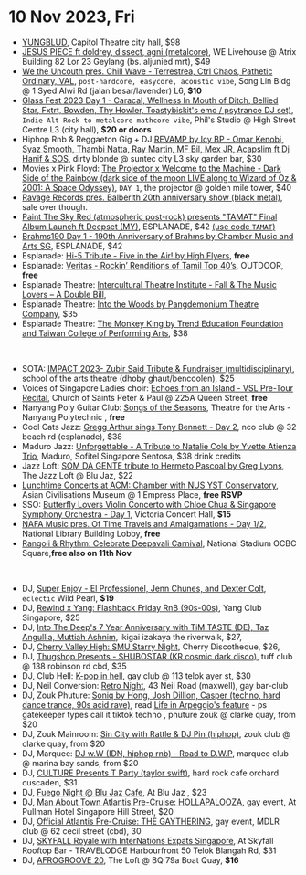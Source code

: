 # 10 Nov 2023, Fri
- [YUNGBLUD](https://sistic.com.sg/events/yungblud1123), Capitol Theatre city hall, $98
- [JESUS PIECE ft doldrey, dissect, agni (metalcore)](https://www.blacklistedproductions.com/event-details/jesus-piece-live-in-singapore), WE Livehouse @ Atrix Building 82 Lor 23 Geylang (bs. aljunied mrt), $49
- [We the Uncouth pres. Chill Wave - Terrestrea, Ctrl Chaos, Pathetic Ordinary, VAL](https://www.instagram.com/p/CzJCtGhBNkE/), `post-hardcore, easycore, acoustic vibe`, Song Lin Bldg @ 1 Syed Alwi Rd (jalan besar/lavender) L6, **$10**
- [Glass Fest 2023 Day 1 - Caracal,  Wellness In Mouth of Ditch, Bellied Star, Fxtrt, Bowden, Thy Howler, Toastybiskit's emo / psytrance DJ set)](https://www.instagram.com/p/CxHtHHpB1b7/), `Indie Alt Rock to metalcore mathcore vibe`, Phil's Studio @ High Street Centre L3 (city hall), **$20 or doors**
- Hiphop Rnb & Reggaeton Gig + DJ [REVAMP by Icy BP - Omar Kenobi, Syaz Smooth, Thambi Natta, Ray Martin, MF Bil, Mex JR, Acapslim ft Dj Hanif & SOS](https://www.instagram.com/p/CyqWjbshamA/), dirty blonde @ suntec city L3 sky garden bar, $30
- Movies x Pink Floyd: [The Projector x Welcome to the Machine - Dark Side of the Rainbow (dark side of the moon LIVE along to Wizard of Oz & 2001: A Space Odyssey)](https://theprojector.sg/films-and-events/rainbow/), `DAY 1`, the projector @ golden mile tower, $40
- [Ravage Records pres. Balberith 20th anniversary show (black metal)](https://www.instagram.com/p/CxVW5AyMZVn/), sale over though.
- [Paint The Sky Red (atmospheric post-rock) presents "TAMAT" Final Album Launch ft Deepset (MY)](https://eventbrite.com/e/729206976697), ESPLANADE, $42 [(use code `TAMAT`)](https://www.instagram.com/p/CyGogIGhceL/)
- [Brahms190 Day 1 - 190th Anniversary of Brahms by Chamber Music and Arts SG](https://www.instagram.com/p/CzNGEY5ykFO/), ESPLANADE, $42
- Esplanade: [Hi-5 Tribute - Five in the Air! by High Flyers](https://esplanade.com/whats-on/festivals-and-series/free-programmes/2023/soundtracks/five-in-the-air), **free**
- Esplanade: [Veritas - Rockin’ Renditions of Tamil Top 40’s](https://esplanade.com/whats-on/festivals-and-series/free-programmes/2023/soundtracks/rockin-renditions-of-tamil-top-40s), OUTDOOR, **free**
- Esplanade Theatre: [Intercultural Theatre Institute - Fall & The Music Lovers – A Double Bill](https://esplanade.com/whats-on/2023/fall-and-the-music-lovers-a-double-bill), 
- Esplanade Theatre: [Into the Woods by Pangdemonium Theatre Company](https://esplanade.com/whats-on/2023/into-the-woods), $35
- Esplanade Theatre: [The Monkey King by Trend Education Foundation and Taiwan College of Performing Arts](https://esplanade.com/whats-on/2023/the-monkey-king), $38

&nbsp;

- SOTA: [IMPACT 2023- Zubir Said Tribute & Fundraiser (multidisciplinary)](https://ticketmaster.sg/activity/detail/23_impact2023), school of the arts theatre (dhoby ghaut/bencoolen), $25
- Voices of Singapore Ladies choir: [Echoes from an Island - VSL Pre-Tour Recital](https://eventbrite.sg/e/743928639587), Church of Saints Peter & Paul @ 225A Queen Street, **free**
- Nanyang Poly Guitar Club: [Songs of the Seasons](https://eventbrite.com/e/716756958357), Theatre for the Arts - Nanyang Polytechnic , **free**
- Cool Cats Jazz: [Gregg Arthur sings Tony Bennett - Day 2](https://www.instagram.com/p/CzTQHP9JO-t/), nco club @ 32 beach rd (esplanade), $38
- Maduro Jazz: [Unforgettable - A Tribute to Natalie Cole by Yvette Atienza Trio](https://eventbrite.com/e/738416101437), Maduro, Sofitel Singapore Sentosa, $38 drink credits 
- Jazz Loft: [SOM DA GENTE  tribute to Hermeto Pascoal by Greg Lyons](https://eventbrite.sg/e/739866981057), The Jazz Loft @ Blu Jaz, $22
- [Lunchtime Concerts at ACM: Chamber with NUS YST Conservatory](https://acmltcchamber10nov.peatix.com/), Asian Civilisations Museum @ 1 Empress Place, **free RSVP**
- SSO: [Butterfly Lovers Violin Concerto with Chloe Chua & Singapore Symphony Orchestra - Day 1](https://sistic.com.sg/events/230451VCH),  Victoria Concert Hall, **$15** 
- [NAFA Music pres. Of Time Travels and Amalgamations - Day 1/2](https://eventbrite.sg/e/754340652197), National Library Building Lobby, **free**
- [Rangoli & Rhythm: Celebrate Deepavali Carnival](https://www.instagram.com/p/CzBB0RkhpBu/), National Stadium OCBC Square,**free also on 11th Nov**

&nbsp;

- DJ, [Super Enjoy -  El Professionel, Jenn Chunes, and Dexter Colt](https://eventbrite.com/e/749155864357), `eclectic` Wild Pearl, **$19**
- DJ, [Rewind x Yang: Flashback Friday RnB (90s-00s)](https://eventbrite.com/e/745422728447), Yang Club Singapore, $25
- DJ, [Into The Deep's 7 Year Anniversary with TiM TASTE (DE), Taz Angullia, Muttiah Ashnim](https://eventbrite.sg/e/735386890987), ikigai izakaya the riverwalk, $27,
- DJ, [Cherry Valley High: SMU Starry Night](https://eventbrite.sg/e/748082303307), Cherry Discotheque, $26,
- DJ, [Thugshop Presents - SHUBOSTAR (KR cosmic dark disco)](https://eventbrite.sg/e/740759219767), tuff club @ 138 robinson rd cbd, $35
- DJ, Club Hell: [K-pop in hell](https://www.instagram.com/p/CzVupO0v91I/), gay club @ 113 telok ayer st, $30
- DJ, Neil Conversion: [Retro Night](https://www.instagram.com/p/CzVta08yZji/), 43 Neil Road (maxwell), gay bar-club
- DJ, Zouk Phuture: [Soniq by Hong, Josh Dillion, Casper (techno, hard dance trance, 90s acid rave)](https://zoukclub.com/soniq-hong/), read [Life in Arpeggio's feature](https://www.instagram.com/p/CzLILWSScoI/) - ps gatekeeper types call it tiktok techno , phuture zouk @ clarke quay, from $20
- DJ, Zouk Mainroom: [Sin City with Rattle & DJ Pin (hiphop)](https://zoukclub.com/sin-city-rattle/), zouk club @ clarke quay, from $20
- DJ, Marquee: [DJ w.W (IDN, hiphop rnb) - Road to D.W.P](https://marqueesingapore.com/event/2955/), marquee club @ marina bay sands, from $20
- DJ, [CULTURE Presents T Party (taylor swift)](https://culture-jimbeam-t-party.peatix.com/), hard rock cafe orchard cuscaden, $31
- DJ, [Fuego Night @ Blu Jaz Cafe](https://fuegoblujaz10nov.peatix.com/), At Blu Jaz , $23
- DJ, [Man About Town Atlantis Pre-Cruise: HOLLAPALOOZA](https://holla-10nov.peatix.com/), gay event, At Pullman Hotel Singapore Hill Street, $20
- DJ, [Official Atlantis Pre-Cruise: THE GAYTHERING](https://gaythering-10nov.peatix.com/), gay event, MDLR club @ 62 cecil street (cbd), 30
- DJ, [SKYFALL Royale with InterNations Expats Singapore](https://officialinternationssg101123.peatix.com/), At Skyfall Rooftop Bar - TRAVELODGE Harbourfront 50 Telok Blangah Rd, $31
- DJ, [AFROGROOVE 20](https://afrofusionfriday5.peatix.com/), The Loft @ BQ 79a Boat Quay, **$16**

